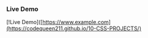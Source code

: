 
### Live Demo
[!Live Demo]([https://www.example.com](https://codequeen211.github.io/10-CSS-PROJECTS/)
